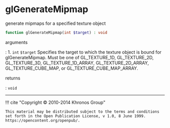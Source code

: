 # glGenerateMipmap
generate mipmaps for a specified texture object

```php
function glGenerateMipmap(int $target) : void
```

arguments

:    1. `int` `$target` Specifies the target to which the texture object is bound
    for glGenerateMipmap. Must be one of <constant>GL_TEXTURE_1D</constant>,
    <constant>GL_TEXTURE_2D</constant>, <constant>GL_TEXTURE_3D</constant>,
    <constant>GL_TEXTURE_1D_ARRAY</constant>,
    <constant>GL_TEXTURE_2D_ARRAY</constant>,
    <constant>GL_TEXTURE_CUBE_MAP</constant>, or
    <constant>GL_TEXTURE_CUBE_MAP_ARRAY</constant>.

returns

:    `void` 

---
     

!!! cite "Copyright © 2010-2014 Khronos Group"

    This material may be distributed subject to the terms and conditions set forth in the Open Publication License, v 1.0, 8 June 1999. https://opencontent.org/openpub/.